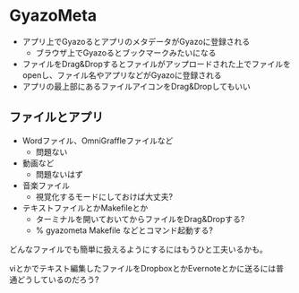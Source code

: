 # GyazoMeta

* アプリ上でGyazoるとアプリのメタデータがGyazoに登録される
  * ブラウザ上でGyazoるとブックマークみたいになる
* ファイルをDrag&Dropするとファイルがアップロードされた上でファイルをopenし、ファイル名やアプリなどがGyazoに登録される
* アプリの最上部にあるファイルアイコンをDrag&Dropしてもいい

## ファイルとアプリ

* Wordファイル、OmniGraffleファイルなど
  * 問題ない
* 動画など
  * 問題ないはず
* 音楽ファイル
  * 視覚化するモードにしておけば大丈夫?
* テキストファイルとかMakefileとか
  * ターミナルを開いておいてからファイルをDrag&Dropする?
  * % gyazometa Makefile などとコマンド起動する?

どんなファイルでも簡単に扱えるようにするにはもうひと工夫いるかも。

viとかでテキスト編集したファイルをDropboxとかEvernoteとかに送るには普通どうしているのだろう?


